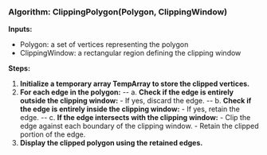 ### Algorithm: ClippingPolygon(Polygon, ClippingWindow)

**Inputs:**
- Polygon: a set of vertices representing the polygon
- ClippingWindow: a rectangular region defining the clipping window

**Steps:**
1. **Initialize a temporary array TempArray to store the clipped vertices.**
2. **For each edge in the polygon:**
   -- a. **Check if the edge is entirely outside the clipping window:**
        - If yes, discard the edge.
   -- b. **Check if the edge is entirely inside the clipping window:**
        - If yes, retain the edge.
   -- c. **If the edge intersects with the clipping window:**
        - Clip the edge against each boundary of the clipping window.
        - Retain the clipped portion of the edge.
3. **Display the clipped polygon using the retained edges.**

